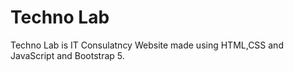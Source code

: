 <h1>Techno Lab</h1>
Techno Lab is IT Consulatncy Website made using HTML,CSS and JavaScript and Bootstrap 5.
